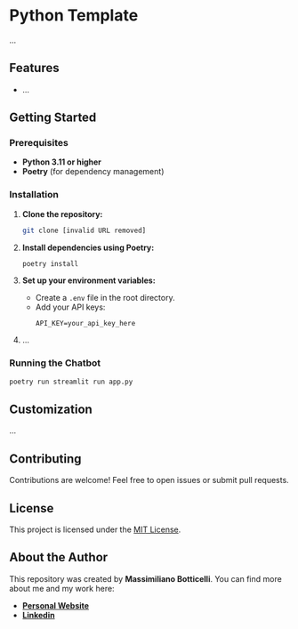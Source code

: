 # Python Template

...

## Features

* ...

## Getting Started

### Prerequisites

* **Python 3.11 or higher**
* **Poetry** (for dependency management)

### Installation

1. **Clone the repository:**
   ```bash
   git clone [invalid URL removed]
   ```

2. **Install dependencies using Poetry:**

   ```bash
   poetry install
   ```

3. **Set up your environment variables:**

   * Create a `.env` file in the root directory.
   * Add your API keys:
     ```
     API_KEY=your_api_key_here
     ```

4. ...

### Running the Chatbot

```bash
poetry run streamlit run app.py
```

## Customization

...

## Contributing

Contributions are welcome! Feel free to open issues or submit pull requests.

## License

This project is licensed under the [MIT License](LICENSE).

## About the Author

This repository was created by **Massimiliano Botticelli**. You can find more about me and my work here:

* [**Personal Website**](https://massimilianobotticelli.me/)
* [**Linkedin**](https://www.linkedin.com/in/massimilianobotticelli/)
